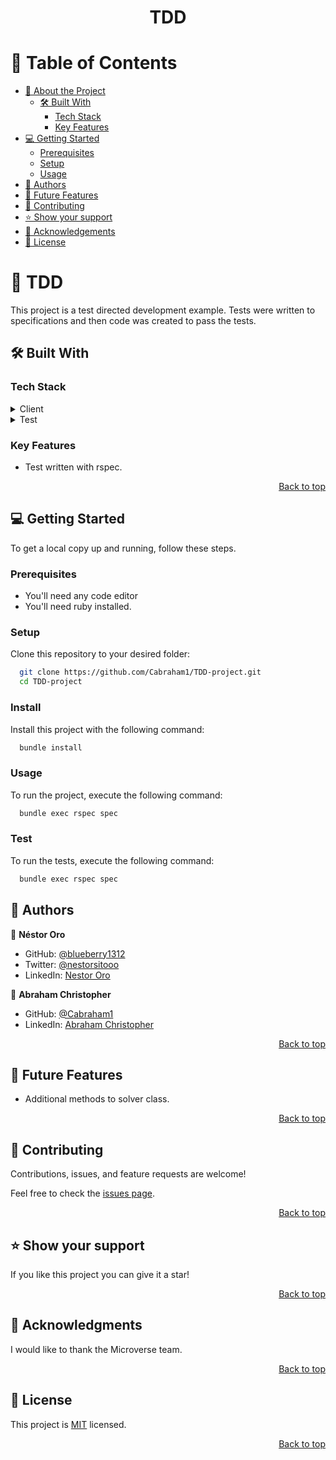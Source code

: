 <a name="readme-top"></a>

<div align="center">

  <h1><b>TDD</b></h1>

</div>

<!-- TABLE OF CONTENTS -->

# 📗 Table of Contents

- [📖 About the Project](#about-project)
  - [🛠 Built With](#built-with)
    - [Tech Stack](#tech-stack)
    - [Key Features](#key-features)
- [💻 Getting Started](#getting-started)
  - [Prerequisites](#prerequisites)
  - [Setup](#setup)
  - [Usage](#usage)
- [👥 Authors](#authors)
- [🔭 Future Features](#future-features)
- [🤝 Contributing](#contributing)
- [⭐️ Show your support](#support)
- [🙏 Acknowledgements](#acknowledgements)
- [📝 License](#license)

<!-- PROJECT DESCRIPTION -->

# 📖 TDD <a name="about-project"></a>

This project is a test directed development example. Tests were written to specifications and then code was created to pass the tests.

## 🛠 Built With <a name="built-with"></a>

### Tech Stack <a name="tech-stack"></a>


<details>
  <summary>Client</summary>
  <ul>
    <li>Ruby</li>
  </ul>
</details>
<details>
  <summary>Test</summary>
  <ul>
    <li>RSpec</li>
  </ul>
</details>



<!-- Features -->

### Key Features <a name="key-features"></a>

- Test written with rspec.

<p align="right"><a href="#readme-top">Back to top</a></p>

<!-- GETTING STARTED -->

## 💻 Getting Started <a name="getting-started"></a>

To get a local copy up and running, follow these steps.

### Prerequisites

- You'll need any code editor 
- You'll need ruby installed.

### Setup

Clone this repository to your desired folder:

```sh
  git clone https://github.com/Cabraham1/TDD-project.git
  cd TDD-project
```

### Install

Install this project with the following command:

```sh
  bundle install
```

### Usage

To run the project, execute the following command:

```sh
  bundle exec rspec spec
```

### Test

To run the tests, execute the following command:

```sh
  bundle exec rspec spec
```

## 👥 Authors <a name="authors"></a>



👤 **Néstor Oro**

- GitHub: [@blueberry1312](https://github.com/blueberry1312)
- Twitter: [@nestorsitooo](https://twitter.com/nestorsitooo)
- LinkedIn: [Nestor Oro](https://www.linkedin.com/in/nestor-oro/)

👤 **Abraham Christopher**

- GitHub: [@Cabraham1](https://github.com/Cabraham1)
- LinkedIn: [Abraham Christopher](https://www.linkedin.com/in/abrahamchristopher/)


<p align="right"><a href="#readme-top">Back to top</a></p>

## 🔭 Future Features <a name="future-features"></a>

- Additional methods to solver class.

<p align="right"><a href="#readme-top">Back to top</a></p>

<!-- CONTRIBUTING -->

## 🤝 Contributing <a name="contributing"></a>

Contributions, issues, and feature requests are welcome!

Feel free to check the [issues page](../../issues/).

<p align="right"><a href="#readme-top">Back to top</a></p>

<!-- SUPPORT -->

## ⭐️ Show your support <a name="support"></a>

If you like this project you can give it a star!

<p align="right"><a href="#readme-top">Back to top</a></p>

<!-- ACKNOWLEDGEMENTS -->

## 🙏 Acknowledgments <a name="acknowledgements"></a>

I would like to thank the Microverse team.

<p align="right"><a href="#readme-top">Back to top</a></p>

<!-- FAQ (optional) -->

## 📝 License <a name="license"></a>

This project is [MIT](./LICENSE) licensed.

<p align="right"><a href="#readme-top">Back to top</a></p>

